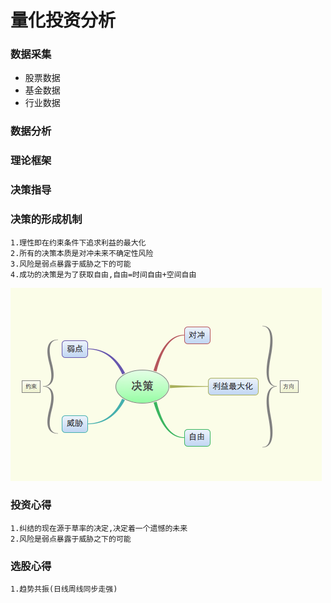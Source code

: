 # 量化投资分析
### 数据采集
* 股票数据
* 基金数据
* 行业数据

### 数据分析
### 理论框架
### 决策指导


### 决策的形成机制
```text
1.理性即在约束条件下追求利益的最大化
2.所有的决策本质是对冲未来不确定性风险
3.风险是弱点暴露于威胁之下的可能
4.成功的决策是为了获取自由,自由=时间自由+空间自由

```
![输入图片说明](https://github.com/qccr-twl2123/finance/blob/master/images/决策的基础.png "在这里输入图片标题")


### 投资心得
```text
1.纠结的现在源于草率的决定,决定着一个遗憾的未来
2.风险是弱点暴露于威胁之下的可能
```


### 选股心得
```text
1.趋势共振(日线周线同步走强)
```



